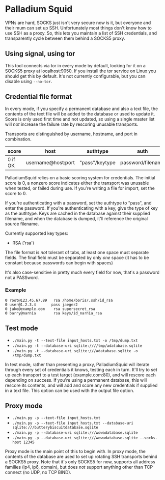 # Palladium Squid
VPNs are hard, SOCKS just isn't very secure now is it, but everyone and their mum can set up SSH. Unfortunately most
things don't know how to use SSH as a proxy. So, this lets you maintain a list of SSH credentials, and transparently
cycle between them behind a SOCKS5 proxy.

## Using signal, using tor
This tool connects via tor in every mode by default, looking for it on a SOCKS5 proxy at localhost:9050. If you install
the tor service on Linux you should get this by default. It's not currently configurable, but you can disable
using `--no-tor`.

## Credential file format

In every mode, if you specify a permanent database and also a text file, the contents of the text file will be added
to the database or used to update it. Score is only used first time and not updated, so using a single master list will
_not_ increase the failure rate by rescoring unusable transports.

Transports are distinguished by username, hostname, and port in combination.

|score |host |authtype |auth 
--- | --- | --- | ---
|0 if OK|username@host:port|"pass"/keytype|password/filename|

PalladiumSquid relies on a basic scoring system for credentials. The initial score is 0, a nonzero score
indicates either the transport was unusable when tested, or failed during use. If you're writing a file for import,
set the score to 0.

If you're authenticating with a password, set the authtype to "pass", and enter the password. If you're authenticating
with a key, give the type of key as the authtype. Keys are cached in the database against their supplied filename,
and when the database is dumped, it'll reference the original source filename.

Currently supported key types:
* RSA ('rsa')

The file format is _not_ tolerant of tabs, at least one space must separate fields. The final field must be separated
by only _one_ space (it has to be constant because passwords can begin with spaces)

It's also case-sensitive in pretty much every field for now, that's a password not a PASSword.

### Example
```
0 root@123.45.67.89   rsa /home/boris/.ssh/id_rsa
0 user@1.2.3.4       pass jaeger2
0 jake@example.com    rsa supersecret_rsa
0 barry@narnia        rsa keys/id_narnia_rsa
```

## Test mode
* `./main.py -t --text-file input_hosts.txt -o /tmp/dump.txt`
* `./main.py -t --database-uri sqlite:////tmp/adatabase.sqlite`
* `./main.py -t --database-uri sqlite:///adatabase.sqlite -o /tmp/dump.txt`

In test mode, rather than presenting a proxy, PalladiumSquid will iterate through every set of credentials it knows,
testing each in turn. It'll try to set up each transport to a test target (example.com:80), and will rescore each
depending on success. If you're using a permanent database, this will rescore its contents, and will add and
score any new credentials if supplied in a text file. This option can be used with the output file option.

## Proxy mode

* `./main.py -p --text-file input_hosts.txt`
* `./main.py -p --text-file input_hosts.txt --database-uri sqlite:///butterybiscuitdatabase.sqlite`
* `./main.py -p --database-uri sqlite:///wowadatabase.sqlite`
* `./main.py -p --database-uri sqlite:///wowadatabase.sqlite --socks-host 12345`

Proxy mode is the main point of this to begin with. In proxy mode, the contents of the database are used to set up
rotating SSH transports behind a SOCKS5 proxy. Note that it's only SOCKS5 for now, supports all address families (ip4, 
ip6, domain), but does _not_ support anything other than TCP connect (no UDP, no TCP BIND).
